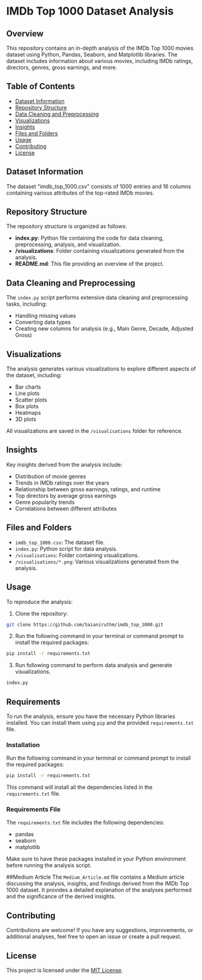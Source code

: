 
# IMDb Top 1000 Dataset Analysis

## Overview
This repository contains an in-depth analysis of the IMDb Top 1000 movies dataset using Python, Pandas, Seaborn, and Matplotlib libraries. The dataset includes information about various movies, including IMDb ratings, directors, genres, gross earnings, and more.

## Table of Contents
- [Dataset Information](#dataset-information)
- [Repository Structure](#repository-structure)
- [Data Cleaning and Preprocessing](#data-cleaning-and-preprocessing)
- [Visualizations](#visualizations)
- [Insights](#insights)
- [Files and Folders](#files-and-folders)
- [Usage](#usage)
- [Contributing](#contributing)
- [License](#license)

## Dataset Information
The dataset "imdb_top_1000.csv" consists of 1000 entries and 16 columns containing various attributes of the top-rated IMDb movies.

## Repository Structure
The repository structure is organized as follows:
- **index.py**: Python file containing the code for data cleaning, preprocessing, analysis, and visualization.
- **/visualizations**: Folder containing visualizations generated from the analysis.
- **README.md**: This file providing an overview of the project.

## Data Cleaning and Preprocessing
The `index.py` script performs extensive data cleaning and preprocessing tasks, including:
- Handling missing values
- Converting data types
- Creating new columns for analysis (e.g., Main Genre, Decade, Adjusted Gross)

## Visualizations
The analysis generates various visualizations to explore different aspects of the dataset, including:
- Bar charts
- Line plots
- Scatter plots
- Box plots
- Heatmaps
- 3D plots

All visualizations are saved in the `/visualisations` folder for reference.

## Insights
Key insights derived from the analysis include:
- Distribution of movie genres
- Trends in IMDb ratings over the years
- Relationship between gross earnings, ratings, and runtime
- Top directors by average gross earnings
- Genre popularity trends
- Correlations between different attributes

## Files and Folders
- `imdb_top_1000.csv`: The dataset file.
- `index.py`: Python script for data analysis.
- `/visualisations`: Folder containing visualizations.
- `/visualisations/*.png`: Various visualizations generated from the analysis.

## Usage
To reproduce the analysis:
1. Clone the repository:
```bash
git clone https://github.com/Saianiruthm/imdb_top_1000.git
```
2. Run the following command in your terminal or command prompt to install the required packages:
```bash
pip install -r requirements.txt
```
3. Run following command to perform data analysis and generate visualizations.
```bash
index.py
```

## Requirements
To run the analysis, ensure you have the necessary Python libraries installed. You can install them using `pip` and the provided `requirements.txt` file.

### Installation
Run the following command in your terminal or command prompt to install the required packages:

```bash
pip install -r requirements.txt
```

This command will install all the dependencies listed in the `requirements.txt` file.

### Requirements File
The `requirements.txt` file includes the following dependencies:
- pandas
- seaborn
- matplotlib

Make sure to have these packages installed in your Python environment before running the analysis script.

##Medium Article
The `Medium_Article.md` file contains a Medium article discussing the analysis, insights, and findings derived from the IMDb Top 1000 dataset. It provides a detailed explanation of the analyses performed and the significance of the derived insights.

## Contributing
Contributions are welcome! If you have any suggestions, improvements, or additional analyses, feel free to open an issue or create a pull request.

## License
This project is licensed under the [MIT License](LICENSE).

